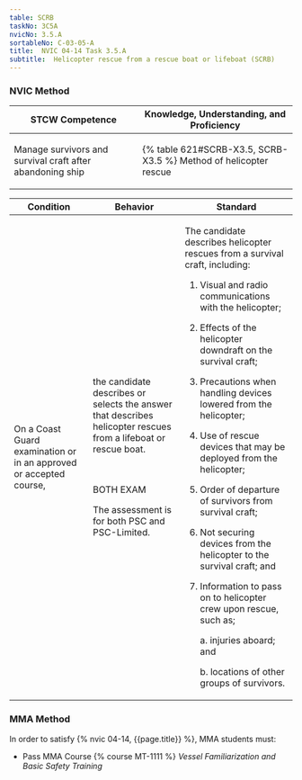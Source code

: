```yaml
---
table: SCRB
taskNo: 3C5A
nvicNo: 3.5.A 
sortableNo: C-03-05-A
title:  NVIC 04-14 Task 3.5.A 
subtitle:  Helicopter rescue from a rescue boat or lifeboat (SCRB)
---
```






### NVIC Method

<a style="display:none;" onclick="togglevisibility('nvic_methods')" >Show NVIC method.</a>

<div id='nvic_methods' class='show'>

<table>
<thead>
<tr>
<th class='forty'> STCW Competence </th>
<th class='sixty'> Knowledge, Understanding, and Proficiency </th>
</tr>
</thead>

<tbody>
<tr><td markdown='1'>

Manage survivors and survival craft after abandoning ship

</td><td markdown='1'>

{% table 621#SCRB-X3.5, SCRB-X3.5 %} Method of helicopter rescue

</td></tr>


</tbody>
</table>


<table>
<thead>
<tr><th class='twenty'>  Condition </th><th class='twenty'> Behavior </th><th  class='sixty'>Standard </th></tr>
</thead>
<tbody >



<tr><td markdown='1'>

On a Coast Guard examination or in an approved or accepted course,

</td><td markdown='1'>

the candidate describes or selects the answer that describes helicopter rescues from a lifeboat or rescue boat.

<br>

<div class="tooltip" markdown='1'>

BOTH
EXAM

The assessment is for both PSC and PSC-Limited.

</div>


</td><td markdown='1'>

The candidate describes helicopter rescues from a survival craft, including:

1. Visual and radio communications with the helicopter;
2. Effects of the helicopter downdraft on the survival craft;
3. Precautions when handling devices lowered from the helicopter;
4. Use of rescue devices that may be deployed from the helicopter;
5. Order of departure of survivors from survival craft;
6. Not securing devices from the helicopter to the survival craft; and 
7. Information to pass on to helicopter crew upon rescue, such as;

     a. injuries aboard; and 

     b. locations of other groups of survivors. 

</td></tr>
</tbody>
</table>
</div>


### MMA Method

In order to satisfy  {% nvic 04-14, {{page.title}}  %}, MMA students must:

* Pass MMA Course {% course MT-1111 %}  *Vessel Familiarization and Basic Safety Training*
